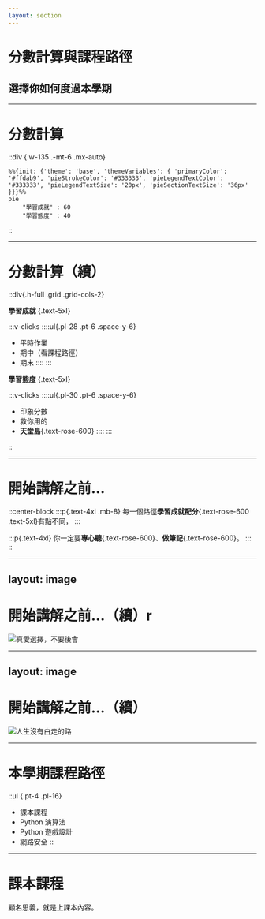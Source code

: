 ```yaml
---
layout: section
---
```


# 分數計算與課程路徑

## 選擇你如何度過本學期

---

# 分數計算

::div {.w-135 .-mt-6 .mx-auto}
```mermaid
%%{init: {'theme': 'base', 'themeVariables': { 'primaryColor': '#ffdab9', 'pieStrokeColor': '#333333', 'pieLegendTextColor': '#333333', 'pieLegendTextSize': '20px', 'pieSectionTextSize': '36px' }}}%%
pie
    "學習成就" : 60
    "學習態度" : 40
```
::

---

# 分數計算（續）

::div{.h-full .grid .grid-cols-2}
<div class="p-5 border-r-2 border-black">

**學習成就** {.text-5xl}

:::v-clicks
::::ul{.pl-28 .pt-6 .space-y-6}
* 平時作業
* 期中（看課程路徑）
* 期末
::::
:::

</div>
<div class="p-5 border-l-2 border-black">

**學習態度** {.text-5xl}

:::v-clicks
::::ul{.pl-30 .pt-6 .space-y-6}
* 印象分數
* 救你用的
* **天堂島**{.text-rose-600}
::::
:::

</div>
::

---

# 開始講解之前...

::center-block
:::p{.text-4xl .mb-8}
每一個路徑**學習成就配分**{.text-rose-600 .text-5xl}有點不同， 
:::

:::p{.text-4xl}
你一定要**專心聽**{.text-rose-600}、**做筆記**{.text-rose-600}。 
:::
::

---
layout: image
---

# 開始講解之前...（續）r

![真愛選擇，不要後會](/dont-regret.png)

---
layout: image
---

# 開始講解之前...（續）

![人生沒有白走的路](/no-wasted.jpg)

---

# 本學期課程路徑

::ul {.pt-4 .pl-16}
* 課本課程
* Python 演算法
* Python 遊戲設計
* 網路安全
::

---

# 課本課程

顧名思義，就是上課本內容。

